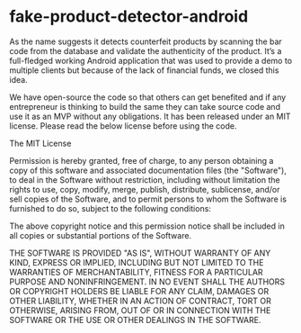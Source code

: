 # fake-product-detector-android

As the name suggests it detects counterfeit products by scanning the bar code from the database and validate the authenticity of the product. 
It’s a full-fledged working Android application that was used to provide a demo to multiple clients but because of the lack of financial funds, we closed this idea. 

We have open-source the code so that others can get benefited and if any entrepreneur is thinking to build the same they can take source code and use it as an MVP 
without any obligations. It has been released under an MIT license. Please read the below license before using the code.




The MIT License

Permission is hereby granted, free of charge, to any person obtaining a copy
of this software and associated documentation files (the "Software"), to deal
in the Software without restriction, including without limitation the rights
to use, copy, modify, merge, publish, distribute, sublicense, and/or sell
copies of the Software, and to permit persons to whom the Software is
furnished to do so, subject to the following conditions:

The above copyright notice and this permission notice shall be included in
all copies or substantial portions of the Software.

THE SOFTWARE IS PROVIDED "AS IS", WITHOUT WARRANTY OF ANY KIND, EXPRESS OR
IMPLIED, INCLUDING BUT NOT LIMITED TO THE WARRANTIES OF MERCHANTABILITY,
FITNESS FOR A PARTICULAR PURPOSE AND NONINFRINGEMENT. IN NO EVENT SHALL THE
AUTHORS OR COPYRIGHT HOLDERS BE LIABLE FOR ANY CLAIM, DAMAGES OR OTHER
LIABILITY, WHETHER IN AN ACTION OF CONTRACT, TORT OR OTHERWISE, ARISING FROM,
OUT OF OR IN CONNECTION WITH THE SOFTWARE OR THE USE OR OTHER DEALINGS IN
THE SOFTWARE.
